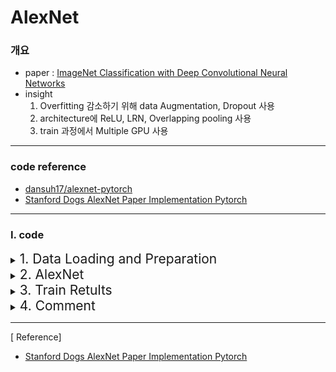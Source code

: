 # AlexNet


### 개요
- paper :  [ImageNet Classification with Deep Convolutional
Neural Networks](https://proceedings.neurips.cc/paper_files/paper/2012/file/c399862d3b9d6b76c8436e924a68c45b-Paper.pdf)
- insight
    1. Overfitting 감소하기 위해 data Augmentation, Dropout 사용
    2. architecture에 ReLU, LRN, Overlapping pooling 사용
    3. train 과정에서 Multiple GPU 사용

---
### code reference 
- [dansuh17/alexnet-pytorch](https://github.com/dansuh17/alexnet-pytorch/blob/d0c1b1c52296ffcbecfbf5b17e1d1685b4ca6744/model.py#L40)
- [Stanford Dogs AlexNet Paper Implementation Pytorch](https://www.kaggle.com/code/virajbagal/stanford-dogs-alexnet-paper-implementation-pytorch)

---
### Ⅰ.  code 
<details>
<summary><span style="font-size:150%">1. Data Loading and Preparation </span> </summary>
<div markdown="1">

<details>
<summary><span style="font-size:150%">1) Dataset </span> </summary>
<div markdown="1">

- dataset.py
- dataset : [stanford_dog_dataset](http://vision.stanford.edu/aditya86/ImageNetDogs/)
- dog classes: 120,  total images: 20580
- 이 중 data 수가 많은 5 개의 class에 대해 학습 (총 1160개)

    <img src = "./images/1.dataset_df_head.png" width = 250>
- data 수

    |train|val|test|
    |:---:|:---:|:---:|
    |652|128|290|
- y: onehot encoding

    <img src = "./images/1.dataset_y_onehot.png" width = 250>

</div>
</details>

<details>
<summary><span style="font-size:150%">2) data preprocessing </span> </summary>
<div markdown="1">

- datapreprocesing.py
- data Augmentation 

    ① randomResizedCrop + Horizontal Reflection
        
    ② PCA Color Augmentation (데이터의 50%만 수행)

    |  |ordinary |resize|centercrop|pac_augmentation|transform|
    |:---:|:---:|:---:|:---:|:---:|:---:|
    |img|<img src = "./images/1.dataset_ordinary_image.png" height = 200>|<img src = "./images/1.dataset_resize_256.png" height = 200>|<img src = "./images/1.dataset_centercrop.png" height = 200>|<img src = "./images/1.dataset_pca_aug.png" height = 200>|<img src = "./images/1.dataset_transform.png" height = 200>|
    |size|332*500|385*256| 256*256| 256*256| 224*224|

</div>
</details>

<details>
<summary><span style="font-size:150%">3) dataloader</span> </summary>
<div markdown="1">

- dataloader.py
- dataloader이용하여 batch size 만큼 data 분리

</div>
</details>

</div>
</details>




<details>
<summary><span style="font-size:150%">2. AlexNet</span> </summary>
<div markdown="1">

- model.py

- tretrained weight를 사용하기 위해 torchvision.models에서 제공하는 alexnet 사용
- pretrained model down : 
[AlexNet](https://www.kaggle.com/datasets/pytorch/alexnet)

- AlexNet Architecture
- <img src = "./images/2.alexnet_architecture.png" >

</div>
</details>


<details>
<summary><span style="font-size:150%">3. Train Retults </span> </summary>
<div markdown="1">

- main.py

- test.py

| parameter | 1st Model | 2nd Model | 3th Model | 4th Model |
|:---:|:---:|:---:|:---:|:---:|
| epochs| 30| 30 |30| 30 |
| batch_size| 128| 128 | 128| 128 |
| optimizer| SGD| SGD |Adam| Adam |
| lr_init| 0.01| 0.01 |0.01| 0.01 |
| lr_decay| -| 10epoch마다 *0.1| - | 10epoch마다 *0.1 |
| momentum | 0.9| 0.9 | - | - |
| plot |   <img src = "./images/3.result_1.png" width = 200> |  <img src = "./images/3.result_2.png" width = 200> |  <img src = "./images/3.result_3.png" width = 200> |  <img src = "./images/3.result_4.png" width = 200> |
|tset acc | 22.41% | 21.72% | 18.97% | 22.07%|
| comment |  overfitting | 초기 val_loss가 제일 작음| vla_loss값이 줄어들이 않음|  val_loss가 미세하게 줄어들고 있음 |



</div>
</details>


<details>
<summary><span style="font-size:150%"> 4. Comment</span> </summary>
<div markdown="1">

- alexnet 모델의 파라미터 개수: 60 milion

- 현재 training에 사용한 이미지 개수는 652개로 finetuning하기에는 매우 부족

- 추후 paper처럼 1개의 이미지에서 2048장의 다른 이미지로 augmentation한다면 미세하게 성능 개선 기대



</div>
</details>

---
[ Reference]


- [Stanford Dogs AlexNet Paper Implementation Pytorch](https://www.kaggle.com/code/virajbagal/stanford-dogs-alexnet-paper-implementation-pytorch)